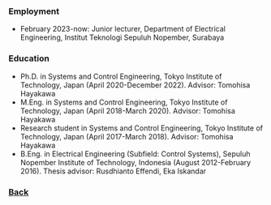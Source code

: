 ### Employment
- February 2023-now: Junior lecturer, Department of Electrical Engineering, Institut Teknologi Sepuluh Nopember, Surabaya
  
### Education

- Ph.D. in Systems and Control Engineering, Tokyo Institute of Technology, Japan (April 2020-December 2022). Advisor: Tomohisa Hayakawa
- M.Eng. in Systems and Control Engineering, Tokyo Institute of Technology, Japan (April 2018-March 2020). Advisor: Tomohisa Hayakawa
- Research student in Systems and Control Engineering, Tokyo Institute of Technology, Japan (April 2017-March 2018). Advisor: Tomohisa Hayakawa
- B.Eng. in Electrical Engineering (Subfield: Control Systems), Sepuluh Nopember Institute of Technology, Indonesia (August 2012-February 2016). Thesis advisor: Rusdhianto Effendi, Eka Iskandar 



### [Back](yurideka.github.io)
